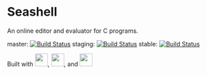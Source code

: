 # Seashell
An online editor and evaluator for C programs.

master: [![Build Status](https://travis-ci.org/cs136/seashell.svg?branch=master)](https://travis-ci.org/cs136/seashell)
staging: [![Build Status](https://travis-ci.org/cs136/seashell.svg?branch=staging)](https://travis-ci.org/cs136/seashell)
stable: [![Build Status](https://travis-ci.org/cs136/seashell.svg?branch=stable)](https://travis-ci.org/cs136/seashell)

Built with [<img src="http://racket-lang.org/logo-and-text.png" height="30">](http://racket-lang.org/), [<img src="https://cdn.travis-ci.com/images/logos/TravisCI-Full-Color-7f5db09495c8b09c21cb678c4de18d21.png" height="30">](https://travis-ci.org), and [<img src="https://www.browserstack.com/images/mail/browserstack-logo-footer.png" height="30">](https://browserstack.com)

